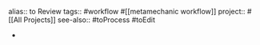 alias:: to Review
tags:: #workflow #[[metamechanic workflow]]
project:: #[[All Projects]]
see-also:: #toProcess #toEdit

-